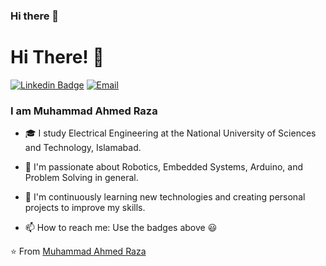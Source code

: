 ### Hi there 👋

<!--
**MaverickAhmed/maverickahmed** is a ✨ _special_ ✨ repository because its `README.md` (this file) appears on your GitHub profile.

Here are some ideas to get you started:

- 🔭 I’m currently working on ...
- 🌱 I’m currently learning ...
- 👯 I’m looking to collaborate on ...
- 🤔 I’m looking for help with ...
- 💬 Ask me about ...
- 📫 How to reach me: ...
- 😄 Pronouns: ...
- ⚡ Fun fact: ...
-->

# Hi There! 👋
[![Linkedin Badge](https://img.shields.io/badge/LinkedIn-maverickahmed-gray?labelColor=blue&style=flat-square&logo=Linkedin&logoColor=white&link=https://www.linkedin.com/in/maverickahmed/)](https://www.linkedin.com/in/maverickahmed/)
[![Email](https://img.shields.io/badge/Gmail-maverickahmed-gray?labelColor=d44638&style=flat-square&logo=gmail&logoColor=white&link=mailto:ahmedraza24201@gmail.com)](mailto:ahmedraza24201@gmail.com)


### I am Muhammad Ahmed Raza

- 🎓 I study Electrical Engineering at the National University of Sciences and Technology, Islamabad.


- 🔭 I'm passionate about Robotics, Embedded Systems, Arduino, and Problem Solving in general.


- 🌱 I'm continuously learning new technologies and creating personal projects to improve my skills.



- 📫 How to reach me: Use the badges above 😃
<!--
<br>
<img src="https://github-readme-stats.vercel.app/api?username=ahmedraza&show_icons=true">
-->
⭐️ From [Muhammad Ahmed Raza](https://github.com/maverickahmed)
